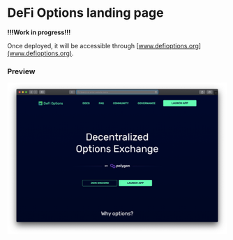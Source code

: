 # DeFi Options landing page

**!!!Work in progress!!!**

Once deployed, it will be accessible through [www.defioptions.org](www.defioptions.org).

### Preview

![](assets/img/preview.png)
